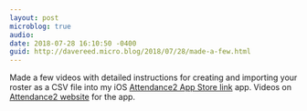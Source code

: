 ```yaml
---
layout: post
microblog: true
audio: 
date: 2018-07-28 16:10:50 -0400
guid: http://davereed.micro.blog/2018/07/28/made-a-few.html
---
```

Made a few videos with detailed instructions for creating and importing your roster as a CSV file into my iOS [Attendance2 App Store link](https://itunes.apple.com/us/app/attendance2/id536206472?mt=8) app. Videos on [Attendance2 website](http://www.dave256apps.com/attendance2) for the app.
